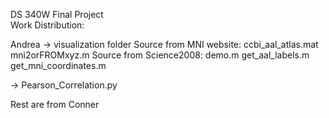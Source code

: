DS 340W Final Project <br />
Work Distribution: 

Andrea -> visualization folder
Source from MNI website:
ccbi_aal_atlas.mat
mni2orFROMxyz.m
Source from Science2008:
demo.m
get_aal_labels.m
get_mni_coordinates.m

-> Pearson_Correlation.py

Rest are from Conner
